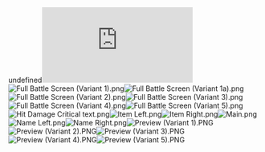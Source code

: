undefined![CREDITS.txt](https://raw.githubusercontent.com/Klokinator/FE-Repo/main/BGs,%20Interface%20Elements/Battle%20Frames%20&%20Backgrounds/%7BCynon%7D%20FF9%20Inspired%20Battle%20Screen%20(F2E)/CREDITS.txt "CREDITS.txt")![Full Battle Screen (Variant 1).png](https://raw.githubusercontent.com/Klokinator/FE-Repo/main/BGs,%20Interface%20Elements/Battle%20Frames%20&%20Backgrounds/%7BCynon%7D%20FF9%20Inspired%20Battle%20Screen%20(F2E)/Full%20Battle%20Screen%20(Variant%201).png "Full Battle Screen (Variant 1).png")![Full Battle Screen (Variant 1a).png](https://raw.githubusercontent.com/Klokinator/FE-Repo/main/BGs,%20Interface%20Elements/Battle%20Frames%20&%20Backgrounds/%7BCynon%7D%20FF9%20Inspired%20Battle%20Screen%20(F2E)/Full%20Battle%20Screen%20(Variant%201a).png "Full Battle Screen (Variant 1a).png")![Full Battle Screen (Variant 2).png](https://raw.githubusercontent.com/Klokinator/FE-Repo/main/BGs,%20Interface%20Elements/Battle%20Frames%20&%20Backgrounds/%7BCynon%7D%20FF9%20Inspired%20Battle%20Screen%20(F2E)/Full%20Battle%20Screen%20(Variant%202).png "Full Battle Screen (Variant 2).png")![Full Battle Screen (Variant 3).png](https://raw.githubusercontent.com/Klokinator/FE-Repo/main/BGs,%20Interface%20Elements/Battle%20Frames%20&%20Backgrounds/%7BCynon%7D%20FF9%20Inspired%20Battle%20Screen%20(F2E)/Full%20Battle%20Screen%20(Variant%203).png "Full Battle Screen (Variant 3).png")![Full Battle Screen (Variant 4).png](https://raw.githubusercontent.com/Klokinator/FE-Repo/main/BGs,%20Interface%20Elements/Battle%20Frames%20&%20Backgrounds/%7BCynon%7D%20FF9%20Inspired%20Battle%20Screen%20(F2E)/Full%20Battle%20Screen%20(Variant%204).png "Full Battle Screen (Variant 4).png")![Full Battle Screen (Variant 5).png](https://raw.githubusercontent.com/Klokinator/FE-Repo/main/BGs,%20Interface%20Elements/Battle%20Frames%20&%20Backgrounds/%7BCynon%7D%20FF9%20Inspired%20Battle%20Screen%20(F2E)/Full%20Battle%20Screen%20(Variant%205).png "Full Battle Screen (Variant 5).png")![Hit Damage Critical text.png](https://raw.githubusercontent.com/Klokinator/FE-Repo/main/BGs,%20Interface%20Elements/Battle%20Frames%20&%20Backgrounds/%7BCynon%7D%20FF9%20Inspired%20Battle%20Screen%20(F2E)/Hit%20Damage%20Critical%20text.png "Hit Damage Critical text.png")![Item Left.png](https://raw.githubusercontent.com/Klokinator/FE-Repo/main/BGs,%20Interface%20Elements/Battle%20Frames%20&%20Backgrounds/%7BCynon%7D%20FF9%20Inspired%20Battle%20Screen%20(F2E)/Item%20Left.png "Item Left.png")![Item Right.png](https://raw.githubusercontent.com/Klokinator/FE-Repo/main/BGs,%20Interface%20Elements/Battle%20Frames%20&%20Backgrounds/%7BCynon%7D%20FF9%20Inspired%20Battle%20Screen%20(F2E)/Item%20Right.png "Item Right.png")![Main.png](https://raw.githubusercontent.com/Klokinator/FE-Repo/main/BGs,%20Interface%20Elements/Battle%20Frames%20&%20Backgrounds/%7BCynon%7D%20FF9%20Inspired%20Battle%20Screen%20(F2E)/Main.png "Main.png")![Name Left.png](https://raw.githubusercontent.com/Klokinator/FE-Repo/main/BGs,%20Interface%20Elements/Battle%20Frames%20&%20Backgrounds/%7BCynon%7D%20FF9%20Inspired%20Battle%20Screen%20(F2E)/Name%20Left.png "Name Left.png")![Name Right.png](https://raw.githubusercontent.com/Klokinator/FE-Repo/main/BGs,%20Interface%20Elements/Battle%20Frames%20&%20Backgrounds/%7BCynon%7D%20FF9%20Inspired%20Battle%20Screen%20(F2E)/Name%20Right.png "Name Right.png")![Preview (Variant 1).PNG](https://raw.githubusercontent.com/Klokinator/FE-Repo/main/BGs,%20Interface%20Elements/Battle%20Frames%20&%20Backgrounds/%7BCynon%7D%20FF9%20Inspired%20Battle%20Screen%20(F2E)/Preview%20(Variant%201).PNG "Preview (Variant 1).PNG")![Preview (Variant 2).PNG](https://raw.githubusercontent.com/Klokinator/FE-Repo/main/BGs,%20Interface%20Elements/Battle%20Frames%20&%20Backgrounds/%7BCynon%7D%20FF9%20Inspired%20Battle%20Screen%20(F2E)/Preview%20(Variant%202).PNG "Preview (Variant 2).PNG")![Preview (Variant 3).PNG](https://raw.githubusercontent.com/Klokinator/FE-Repo/main/BGs,%20Interface%20Elements/Battle%20Frames%20&%20Backgrounds/%7BCynon%7D%20FF9%20Inspired%20Battle%20Screen%20(F2E)/Preview%20(Variant%203).PNG "Preview (Variant 3).PNG")![Preview (Variant 4).PNG](https://raw.githubusercontent.com/Klokinator/FE-Repo/main/BGs,%20Interface%20Elements/Battle%20Frames%20&%20Backgrounds/%7BCynon%7D%20FF9%20Inspired%20Battle%20Screen%20(F2E)/Preview%20(Variant%204).PNG "Preview (Variant 4).PNG")![Preview (Variant 5).PNG](https://raw.githubusercontent.com/Klokinator/FE-Repo/main/BGs,%20Interface%20Elements/Battle%20Frames%20&%20Backgrounds/%7BCynon%7D%20FF9%20Inspired%20Battle%20Screen%20(F2E)/Preview%20(Variant%205).PNG "Preview (Variant 5).PNG")